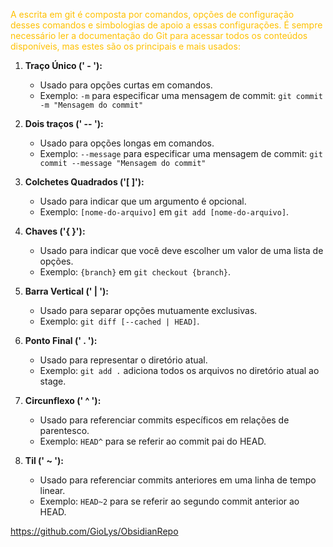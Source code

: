 <span style="color:#ffc000">A escrita em git é composta por comandos, opções de configuração desses comandos e simbologias de apoio a essas configurações. É sempre necessário ler a documentação do Git para acessar todos os conteúdos disponíveis, mas estes são os principais e mais usados:</span>

1. **Traço Único (' - '):**

	- Usado para opções curtas em comandos.
	- Exemplo: `-m` para especificar uma mensagem de commit: `git commit -m "Mensagem do commit"`

2. **Dois traços (' -- '):**

	- Usado para opções longas em comandos.
	- Exemplo: `--message` para especificar uma mensagem de commit: `git commit --message "Mensagem do commit"`

3. **Colchetes Quadrados ('[ ]'):**

	- Usado para indicar que um argumento é opcional.
	- Exemplo: `[nome-do-arquivo]` em `git add [nome-do-arquivo]`.

4. **Chaves ('{ }'):**

	- Usado para indicar que você deve escolher um valor de uma lista de opções.
	- Exemplo: `{branch}` em `git checkout {branch}`.

5. **Barra Vertical (' | '):**

	- Usado para separar opções mutuamente exclusivas.
	- Exemplo: `git diff [--cached | HEAD]`.

6. **Ponto Final (' . '):**

	- Usado para representar o diretório atual.
	- Exemplo: `git add .` adiciona todos os arquivos no diretório atual ao stage.

7. **Circunflexo (' ^ '):**

	- Usado para referenciar commits específicos em relações de parentesco.
	- Exemplo: `HEAD^` para se referir ao commit pai do HEAD.

8. **Til (' ~ '):**

	- Usado para referenciar commits anteriores em uma linha de tempo linear.
	- Exemplo: `HEAD~2` para se referir ao segundo commit anterior ao HEAD.

https://github.com/GioLys/ObsidianRepo